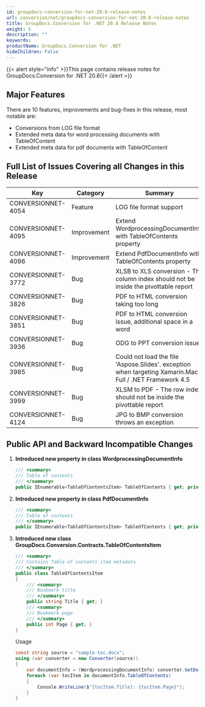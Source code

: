```yaml
---
id: groupdocs-conversion-for-net-20-8-release-notes
url: conversion/net/groupdocs-conversion-for-net-20-8-release-notes
title: GroupDocs.Conversion for .NET 20.8 Release Notes
weight: 5
description: ""
keywords: 
productName: GroupDocs.Conversion for .NET
hideChildren: False
---
```

{{< alert style="info" >}}This page contains release notes for GroupDocs.Conversion for .NET 20.8{{< /alert >}}

## Major Features

There are 10 features, improvements and bug-fixes in this release, most notable are:

*   Conversions from LOG file format
*   Extended meta data for word processing documents with TableOfContent
*   Extended meta data for pdf documents with TableOfContent

## Full List of Issues Covering all Changes in this Release


| Key | Category | Summary |
| --- | --- | --- |
| CONVERSIONNET-4054 | Feature     | LOG file format support |
| CONVERSIONNET-4095 | Improvement | Extend WordprocessingDocumentInfo with TableOfContents property |
| CONVERSIONNET-4096 | Improvement | Extend PdfDocumentInfo with TableOfContents property |
| CONVERSIONNET-3772 | Bug         | XLSB to XLS conversion - The column index should not be inside the pivottable report |
| CONVERSIONNET-3826 | Bug         | PDF to HTML conversion taking too long |
| CONVERSIONNET-3851 | Bug         | PDF to HTML conversion issue, additional space in a word |
| CONVERSIONNET-3936 | Bug         | ODG to PPT conversion issue |
| CONVERSIONNET-3985 | Bug         | Could not load the file \'Aspose.Slides\'. exception when targeting Xamarin.Mac Full / .NET Framework 4.5 |
| CONVERSIONNET-3999 | Bug         | XLSM to PDF - The row index should not be inside the pivottable report |
| CONVERSIONNET-4124 | Bug         | JPG to BMP conversion throws an exception |


## Public API and Backward Incompatible Changes

1.  **Introduced new property in class WordprocessingDocumentInfo**
    
    ```csharp
    /// <summary>
    /// Table of contents
    /// </summary>
    public IEnumerable<TableOfContentsItem> TableOfContents { get; private set; } 
    ```
    
2.  **Introduced new property in class PdfDocumentInfo**
    
    ```csharp
    /// <summary>
    /// Table of contents
    /// </summary>
    public IEnumerable<TableOfContentsItem> TableOfContents { get; private set; } 
    ```
    
3.  **Introduced new class GroupDocs.Conversion.Contracts.TableOfContentsItem**
    
    ```csharp
    /// <summary>
    /// Contains Table of contents item metadata
    /// </summary>
    public class TableOfContentsItem
    {
        /// <summary>
        /// Bookmark title
        /// </summary>
        public string Title { get; }
        /// <summary>
        /// Bookmark page
        /// </summary>
        public int Page { get; }
    }
    ```
    Usage
    ```csharp
    const string source = "sample-toc.docx";
    using (var converter = new Converter(source))
    {
        var documentInfo = (WordprocessingDocumentInfo) converter.GetDocumentInfo();
        foreach (var tocItem in documentInfo.TableOfContents)
        {
            Console.WriteLine($"{tocItem.Title}: {tocItem.Page}");
        }
    }
    ```

